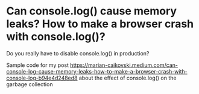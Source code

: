 # Can console.log() cause memory leaks? How to make a browser crash with console.log()?
Do you really have to disable console.log() in production?

Sample code for my post https://marian-caikovski.medium.com/can-console-log-cause-memory-leaks-how-to-make-a-browser-crash-with-console-log-b94e4d248ed8 about the effect of console.log() on the garbage collection